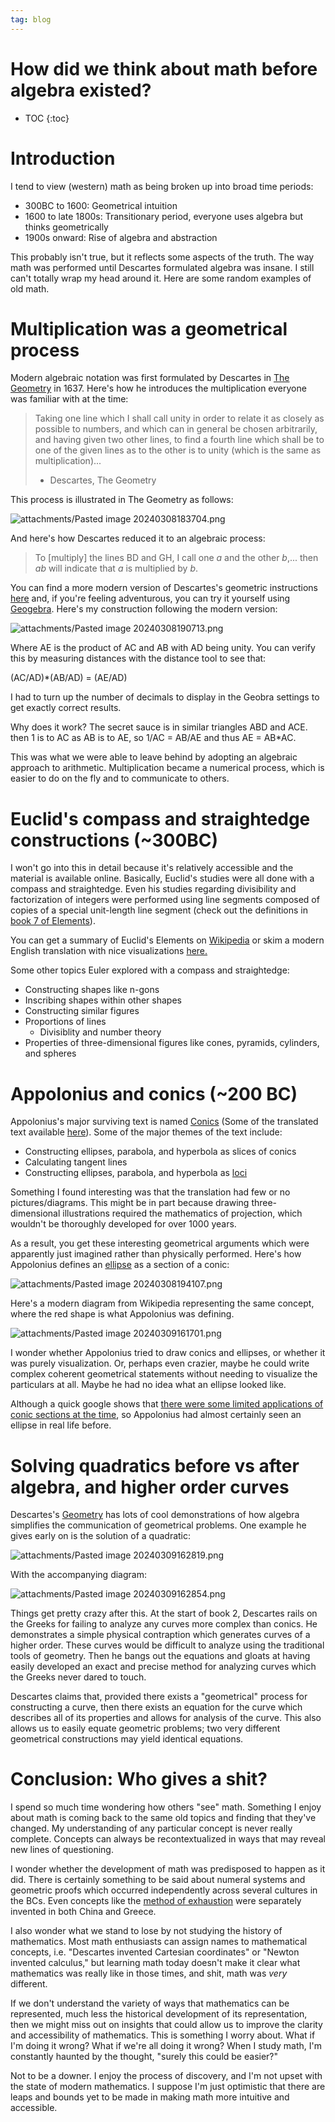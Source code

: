 ```yaml
---
tag: blog
---
```


# How did we think about math before algebra existed?

* TOC
{:toc}


# Introduction

I tend to view (western) math as being broken up into broad time periods:

* 300BC to 1600: Geometrical intuition
* 1600 to late 1800s: Transitionary period, everyone uses algebra but thinks geometrically
* 1900s onward: Rise of algebra and abstraction

This probably isn't true, but it reflects some aspects of the truth. The way math was performed until Descartes formulated algebra was insane. I still can't totally wrap my head around it. Here are some random examples of old math.

# Multiplication was a geometrical process

Modern algebraic notation was first formulated by Descartes in [The Geometry](https://download.tuxfamily.org/openmathdep/geometry_analytic/The_Geometry-Descartes.pdf) in 1637. Here's how he introduces the multiplication everyone was familiar with at the time:

 > 
 > Taking one line which I shall call unity in order to relate it as closely as possible to numbers, and which can in general be chosen arbitrarily, and having given two other lines, to find a fourth line which shall be to one of the given lines as to the other is to unity (which is the same as multiplication)...
 > 
 > * Descartes, The Geometry

This process is illustrated in The Geometry as follows:

![attachments/Pasted image 20240308183704.png](/images/obsidian/Pasted%20image%2020240308183704.png)

And here's how Descartes reduced it to an algebraic process:

 > 
 > To \[multiply\] the lines BD and GH, I call one *a* and the other *b*,... then *ab* will indicate that *a* is multiplied by *b*.

You can find a more modern version of Descartes's geometric instructions [here](https://en.wikibooks.org/wiki/Descriptive_Geometry/Mathematical_Constructions/Multiplication/Division) and, if you're feeling adventurous, you can try it yourself using [Geogebra](https://www.geogebra.org/geometry?lang=en). Here's my construction following the modern version:

![attachments/Pasted image 20240308190713.png](/images/obsidian/Pasted%20image%2020240308190713.png)

Where AE is the product of AC and AB with AD being unity. You can verify this by measuring distances with the distance tool to see that:

(AC/AD)\*(AB/AD) = (AE/AD)

I had to turn up the number of decimals to display in the Geobra settings to get exactly correct results.

Why does it work? The secret sauce is in similar triangles ABD and ACE. then 1 is to AC as AB is to AE, so 1/AC = AB/AE and thus AE = AB\*AC.

This was what we were able to leave behind by adopting an algebraic approach to arithmetic. Multiplication became a numerical process, which is easier to do on the fly and to communicate to others.

# Euclid's compass and straightedge constructions (~300BC)

I won't go into this in detail because it's relatively accessible and the material is available online. Basically, Euclid's studies were all done with a compass and straightedge. Even his studies regarding divisibility and factorization of integers were performed using line segments composed of copies of a special unit-length line segment (check out the definitions in [book 7 of Elements](http://aleph0.clarku.edu/~djoyce/java/elements/bookVII/bookVII.html)).

You can get a summary of Euclid's Elements on [Wikipedia](https://en.wikipedia.org/wiki/Euclid%27s_Elements) or skim a modern English translation with nice visualizations [here.](http://aleph0.clarku.edu/~djoyce/java/elements/elements.html)

Some other topics Euler explored with a compass and straightedge:

* Constructing shapes like n-gons
* Inscribing shapes within other shapes
* Constructing similar figures
* Proportions of lines
  * Divisiblity and number theory
* Properties of three-dimensional figures like cones, pyramids, cylinders, and spheres

# Appolonius and conics (~200 BC)

Appolonius's major surviving text is named [Conics](https://en.wikipedia.org/wiki/Apollonius_of_Perga#Life) (Some of the translated text available [here](http://whistleralley.com/conics/conica/Rosenfeld/Books1-7new.pdf)). Some of the major  themes of the text include:

* Constructing ellipses, parabola, and hyperbola as slices of conics
* Calculating tangent lines
* Constructing ellipses, parabola, and hyperbola as [loci](https://jlmartin.ku.edu/courses/math410-S13/conics.pdf)

Something I found interesting was that the translation had few or no pictures/diagrams. This might be in part because drawing three-dimensional illustrations required the mathematics of projection, which wouldn't be thoroughly developed for over 1000 years.

As a result, you get these interesting geometrical arguments which were apparently just imagined rather than physically performed. Here's how Appolonius defines an [ellipse](https://en.wikipedia.org/wiki/Ellipse) as a section of a conic: 

![attachments/Pasted image 20240308194107.png](/images/obsidian/Pasted%20image%2020240308194107.png)

Here's a modern diagram from Wikipedia representing the same concept, where the red shape is what Appolonius was defining.

![attachments/Pasted image 20240309161701.png](/images/obsidian/Pasted%20image%2020240309161701.png)

I wonder whether Appolonius tried to draw conics and ellipses, or whether it was purely visualization. Or, perhaps even crazier, maybe he could write complex coherent geometrical statements without needing to visualize the particulars at all. Maybe he had no idea what an ellipse looked like.

Although a quick google shows that [there were some limited applications of conic sections at the time](https://hsm.stackexchange.com/questions/11190/what-were-the-applications-of-conic-sections-before-kepler), so Appolonius had almost certainly seen an ellipse in real life before.

# Solving quadratics before vs after algebra, and higher order curves

Descartes's [Geometry](https://download.tuxfamily.org/openmathdep/geometry_analytic/The_Geometry-Descartes.pdf) has lots of cool demonstrations of how algebra simplifies the communication of geometrical problems. One example he gives early on is the solution of a quadratic:

![attachments/Pasted image 20240309162819.png](/images/obsidian/Pasted%20image%2020240309162819.png)

With the accompanying diagram:

![attachments/Pasted image 20240309162854.png](/images/obsidian/Pasted%20image%2020240309162854.png)

Things get pretty crazy after this. At the start of book 2, Descartes rails on the Greeks for failing to analyze any curves more complex than conics. He demonstrates a simple physical contraption which generates curves of a higher order. These curves would be difficult to analyze using the traditional tools of geometry. Then he bangs out the equations and gloats at having easily developed an exact and precise method for analyzing curves which the Greeks never dared to touch.

Descartes claims that, provided there exists a "geometrical" process for constructing a curve, then there exists an equation for the curve which describes all of its properties and allows for analysis of the curve. This also allows us to easily equate geometric problems; two very different geometrical constructions may yield identical equations.

# Conclusion: Who gives a shit?

I spend so much time wondering how others "see" math. Something I enjoy about math is coming back to the same old topics and finding that they've changed. My understanding of any particular concept is never really complete. Concepts can always be recontextualized in ways that may reveal new lines of questioning.

I wonder whether the development of math was predisposed to happen as it did. There is certainly something to be said about numeral systems and geometric proofs which occurred independently across several cultures in the BCs. Even concepts like the [method of exhaustion](https://en.wikipedia.org/wiki/Method_of_exhaustion) were separately invented in both China and Greece.

I also wonder what we stand to lose by not studying the history of mathematics. Most math enthusiasts can assign names to mathematical concepts, i.e. "Descartes invented Cartesian coordinates" or "Newton invented calculus," but learning math today doesn't make it clear what mathematics was really like in those times, and shit, math was *very* different.

If we don't understand the variety of ways that mathematics can be represented, much less the historical development of its representation, then we might miss out on insights that could allow us to improve the clarity and accessibility of mathematics. This is something I worry about. What if I'm doing it wrong? What if we're all doing it wrong? When I study math, I'm constantly haunted by the thought, "surely this could be easier?"

Not to be a downer. I enjoy the process of discovery, and I'm not upset with the state of modern mathematics. I suppose I'm just optimistic that there are leaps and bounds yet to be made in making math more intuitive and accessible.

